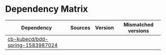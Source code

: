 # Dependency Matrix

Dependency | Sources | Version | Mismatched versions
---------- | ------- | ------- | -------------------
[cb-kubecd/bdd-spring-1583987024](https://github.com/cb-kubecd/bdd-spring-1583987024.git) |  | []() | 
